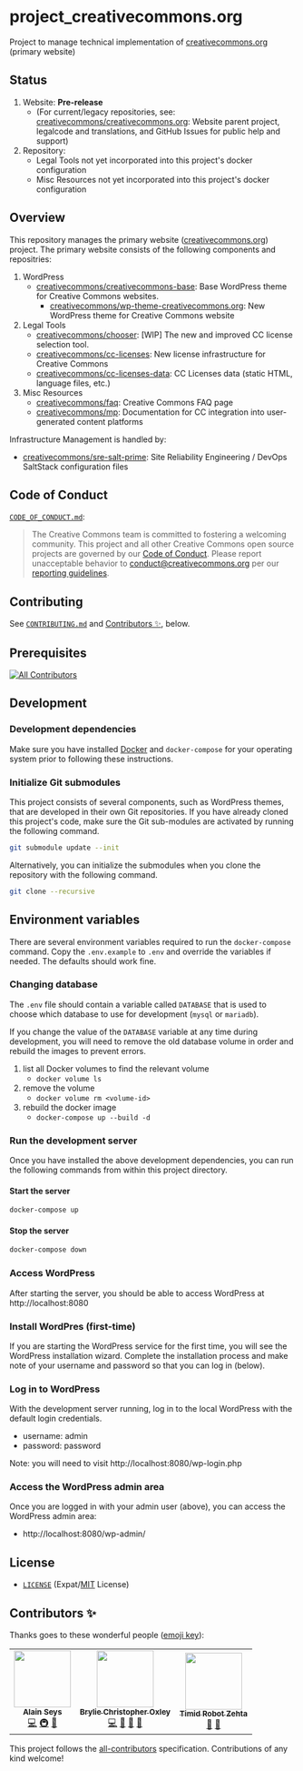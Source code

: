 # project_creativecommons.org

Project to manage technical implementation of [creativecommons.org](https://creativecommons.org/) (primary website)


## Status

1. Website: **Pre-release**
   - (For current/legacy repositories, see: [creativecommons/creativecommons.org](https://github.com/creativecommons/creativecommons.org): Website parent project, legalcode and translations, and GitHub Issues for public help and support)
2. Repository:
   - Legal Tools not yet incorporated into this project's docker configuration
   - Misc Resources not yet incorporated into this project's docker configuration


## Overview

This repository manages the primary website ([creativecommons.org](https://creativecommons.org/)) project. The primary website consists of the following components and repositries:
1. WordPress
   - [creativecommons/creativecommons-base](https://github.com/creativecommons/creativecommons-base): Base WordPress theme for Creative Commons websites.
     - [creativecommons/wp-theme-creativecommons.org](https://github.com/creativecommons/wp-theme-creativecommons.org): New WordPress theme for Creative Commons website
2. Legal Tools
   - [creativecommons/chooser](https://github.com/creativecommons/chooser/): [WIP] The new and improved CC license selection tool.
   - [creativecommons/cc-licenses](https://github.com/creativecommons/cc-licenses): New license infrastructure for Creative Commons
   - [creativecommons/cc-licenses-data](https://github.com/creativecommons/cc-licenses-data): CC Licenses data (static HTML, language files, etc.)
3. Misc Resources
   - [creativecommons/faq](https://github.com/creativecommons/faq): Creative Commons FAQ page
   - [creativecommons/mp](https://github.com/creativecommons/mp): Documentation for CC integration into user-generated content platforms

Infrastructure Management is handled by:
- [creativecommons/sre-salt-prime](https://github.com/creativecommons/sre-salt-prime/): Site Reliability Engineering / DevOps SaltStack configuration files


## Code of Conduct

[`CODE_OF_CONDUCT.md`](CODE_OF_CONDUCT.md):
> The Creative Commons team is committed to fostering a welcoming community.
> This project and all other Creative Commons open source projects are governed
> by our [Code of Conduct][code_of_conduct]. Please report unacceptable
> behavior to [conduct@creativecommons.org](mailto:conduct@creativecommons.org)
> per our [reporting guidelines][reporting_guide].

[code_of_conduct]:https://creativecommons.github.io/community/code-of-conduct/
[reporting_guide]:https://creativecommons.github.io/community/code-of-conduct/enforcement/


## Contributing

See [`CONTRIBUTING.md`](CONTRIBUTING.md) and [Contributors ✨](#contributors-), below.


## Prerequisites

<!-- ALL-CONTRIBUTORS-BADGE:START - Do not remove or modify this section -->
[![All Contributors](https://img.shields.io/badge/all_contributors-3-orange.svg?style=flat-square)](#contributors-)
<!-- ALL-CONTRIBUTORS-BADGE:END -->


## Development


### Development dependencies
Make sure you have installed [Docker](https://docs.docker.com/get-docker/) and `docker-compose` for your operating system prior to following these instructions.


### Initialize Git submodules

This project consists of several components, such as WordPress themes, that are developed in their own Git repositories. If you have already cloned this project's code, make sure the Git sub-modules are activated by running the following command.

```sh
git submodule update --init
```

Alternatively, you can initialize the submodules when you clone the repository with the following command.

```sh
git clone --recursive
```

## Environment variables

There are several environment variables required to run the `docker-compose` command. Copy the `.env.example` to `.env` and override the variables if needed. The defaults should work fine.

### Changing database

The `.env` file should contain a variable called `DATABASE` that is used to choose which database to use for development (`mysql` or `mariadb`).

If you change the value of the `DATABASE` variable at any time during development, you will need to remove the old database volume in order and rebuild the images to prevent errors.

1. list all Docker volumes to find the relevant volume
    - `docker volume ls`
2. remove the volume
    - `docker volume rm <volume-id>`
3. rebuild the docker image
    - `docker-compose up --build -d`

### Run the development server

Once you have installed the above development dependencies, you can run the following commands from within this project directory.


#### Start the server

```sh
docker-compose up
```

#### Stop the server

```sh
docker-compose down
```


### Access WordPress

After starting the server, you should be able to access WordPress at http://localhost:8080

### Install WordPres (first-time)

If you are starting the WordPress service for the first time, you will see the WordPress installation wizard. Complete the installation process and make note of your username and password so that you can log in (below).


### Log in to WordPress

With the development server running, log in to the local WordPress with the default login credentials.

- username: admin
- password: password

Note: you will need to visit http://localhost:8080/wp-login.php


### Access the WordPress admin area

Once you are logged in with your admin user (above), you can access the WordPress admin area:

- http://localhost:8080/wp-admin/

## License

- [`LICENSE`](LICENSE) (Expat/[MIT][mit] License)

[mit]: http://www.opensource.org/licenses/MIT "The MIT License | Open Source Initiative"


## Contributors ✨

Thanks goes to these wonderful people ([emoji key](https://allcontributors.org/docs/en/emoji-key)):

<!-- ALL-CONTRIBUTORS-LIST:START - Do not remove or modify this section -->
<!-- prettier-ignore-start -->
<!-- markdownlint-disable -->
<table>
  <tr>
    <td align="center"><a href="http://www.epacking.be"><img src="https://avatars.githubusercontent.com/u/19891785?v=4?s=100" width="100px;" alt=""/><br /><sub><b>Alain Seys</b></sub></a><br /><a href="https://github.com/creativecommons/project_creativecommons.org/commits?author=alainseys" title="Code">💻</a> <a href="#infra-alainseys" title="Infrastructure (Hosting, Build-Tools, etc)">🚇</a> <a href="https://github.com/creativecommons/project_creativecommons.org/commits?author=alainseys" title="Documentation">📖</a></td>
    <td align="center"><a href="http://linkedin.com/in/brylie-christopher-oxley/"><img src="https://avatars.githubusercontent.com/u/17307?v=4?s=100" width="100px;" alt=""/><br /><sub><b>Brylie Christopher Oxley</b></sub></a><br /><a href="https://github.com/creativecommons/project_creativecommons.org/commits?author=brylie" title="Code">💻</a> <a href="https://github.com/creativecommons/project_creativecommons.org/pulls?q=is%3Apr+reviewed-by%3Abrylie" title="Reviewed Pull Requests">👀</a> <a href="https://github.com/creativecommons/project_creativecommons.org/issues?q=author%3Abrylie" title="Bug reports">🐛</a> <a href="https://github.com/creativecommons/project_creativecommons.org/commits?author=brylie" title="Documentation">📖</a></td>
    <td align="center"><a href="https://zehta.me/"><img src="https://avatars.githubusercontent.com/u/691322?v=4?s=100" width="100px;" alt=""/><br /><sub><b>Timid Robot Zehta</b></sub></a><br /><a href="https://github.com/creativecommons/project_creativecommons.org/pulls?q=is%3Apr+reviewed-by%3ATimidRobot" title="Reviewed Pull Requests">👀</a> <a href="https://github.com/creativecommons/project_creativecommons.org/commits?author=TimidRobot" title="Documentation">📖</a></td>
  </tr>
</table>

<!-- markdownlint-restore -->
<!-- prettier-ignore-end -->

<!-- ALL-CONTRIBUTORS-LIST:END -->

This project follows the [all-contributors](https://github.com/all-contributors/all-contributors) specification. Contributions of any kind welcome!
